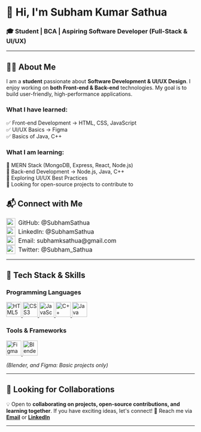 # 👋 Hi, I'm Subham Kumar Sathua  
### 🎓 Student | BCA | Aspiring Software Developer (Full-Stack & UI/UX)  

---

## 👨‍💻 About Me  
I am a **student** passionate about **Software Development & UI/UX Design**. I enjoy working on **both Front-end & Back-end** technologies. My goal is to build user-friendly, high-performance applications.  

### **What I have learned:**
✅ Front-end Development → HTML, CSS, JavaScript  
✅ UI/UX Basics → Figma  
✅ Basics of Java, C++  

### **What I am learning:**
🚀 MERN Stack (MongoDB, Express, React, Node.js)  
🚀 Back-end Development → Node.js, Java, C++  
🚀 Exploring UI/UX Best Practices  
🚀 Looking for open-source projects to contribute to  



## 📬 Connect with Me


<a href="https://github.com/SubhamSathua" target="_blank" style="display: inline-flex; align-items: center; gap: 8px; font-size: 16px; text-decoration: none; color: inherit;">
    <img src="https://img.shields.io/badge/-181717?style=square&logo=github&logoColor=white" style="height: 24px;"> GitHub: @SubhamSathua
</a>  
<br>
<a href="https://in.linkedin.com/in/subhamsathua" target="_blank" style="display: inline-flex; align-items: center; gap: 8px; font-size: 16px; text-decoration: none; color: inherit;">
    <img src="https://upload.wikimedia.org/wikipedia/commons/c/ca/LinkedIn_logo_initials.png" style="height: 24px;"> LinkedIn: @SubhamSathua
</a>  
<br>
<a href="mailto:subhamksathua@gmail.com" target="_blank" style="display: inline-flex; align-items: center; gap: 8px; font-size: 16px; text-decoration: none; color: inherit;">
    <img src="https://img.shields.io/badge/-D14836?style=square&logo=gmail&logoColor=white" style="height: 24px;"> Email: subhamksathua@gmail.com
</a>  
<br>
<a href="https://x.com/Subham_Sathua" target="_blank" style="display: inline-flex; align-items: center; gap: 8px; font-size: 16px; text-decoration: none; color: inherit;">
    <img src="https://img.shields.io/badge/-000000?style=square&logo=x&logoColor=white" style="height: 24px;"> Twitter: @Subham_Sathua
</a>

---

## 🚀 Tech Stack & Skills

### **Programming Languages**
<a href="https://developer.mozilla.org/en-US/docs/Web/HTML" target="_blank">
    <img src="https://upload.wikimedia.org/wikipedia/commons/6/61/HTML5_logo_and_wordmark.svg" alt="HTML5" width="40" height="40"/>
</a>
<a href="https://developer.mozilla.org/en-US/docs/Web/CSS" target="_blank">
    <img src="https://upload.wikimedia.org/wikipedia/commons/6/62/CSS3_logo.svg" alt="CSS3" width="40" height="40"/>
</a>
<a href="https://developer.mozilla.org/en-US/docs/Web/JavaScript" target="_blank">
    <img src="https://upload.wikimedia.org/wikipedia/commons/6/6a/JavaScript-logo.png" alt="JavaScript" width="40" height="40"/>
</a>
<a href="https://isocpp.org/" target="_blank">
    <img src="https://upload.wikimedia.org/wikipedia/commons/1/18/ISO_C%2B%2B_Logo.svg" alt="C++" width="40" height="40"/>
</a>
<a href="https://www.java.com/" target="_blank">
    <img src="https://upload.wikimedia.org/wikipedia/en/3/30/Java_programming_language_logo.svg" alt="Java" width="40" height="40"/>
</a>

### **Tools & Frameworks**
<!-- ![Node.js](https://img.shields.io/badge/Node.js-339933?style=for-the-badge&logo=nodedotjs&logoColor=white)   -->

<a href="https://www.figma.com/" target="_blank">
    <img src="https://upload.wikimedia.org/wikipedia/commons/3/33/Figma-logo.svg" alt="Figma" width="40" height="40"/>
</a>
<a href="https://www.blender.org/" target="_blank">
    <img src="https://upload.wikimedia.org/wikipedia/commons/0/0c/Blender_logo_no_text.svg" alt="Blender" width="40" height="40"/>
</a>

_(Blender, and Figma: Basic projects only)_  



<!-- ---

## 📊 GitHub Stats & Contributions

![GitHub Stats](https://github-readme-stats.vercel.app/api?username=SubhamSathua&show_icons=true&theme=dark)  
![GitHub Activity Graph](https://github-readme-activity-graph.vercel.app/graph?username=SubhamSathua&theme=react-dark)


![Top Langs](https://github-readme-stats.vercel.app/api/top-langs/?username=SubhamSathua&layout=compact&theme=tokyonight) -->



<!-- 
---

## 📌 Pinned Repositories
Add project repositories later
Example:
- [Project Name](https://github.com/yourusername/project-repo) - *Short description of what it does*  
-->


<!-- ---

## ✍️ Blog Posts & Articles
Add Medium, Dev.to, or other blog links later
Example:
- [Latest Blog Post](https://dev.to/yourusername/latest)

---

## 🏆 Certifications & Achievements
Add certificates & achievements later
 Example:
- 🎖 [HTML & CSS Certification](https://www.coursera.org/) - Coursera
 -->

---

## 💼 Looking for Collaborations
💡 Open to **collaborating on projects, open-source contributions, and learning together**. If you have exciting ideas, let's connect! 
📩 Reach me via **[Email](mailto:subhamksathua@gmail.com)** or **[LinkedIn](https://in.linkedin.com/in/subhamsathua)**  

---
